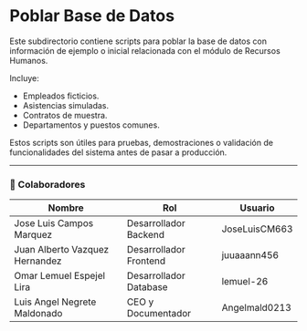 # Poblar Base de Datos

Este subdirectorio contiene scripts para poblar la base de datos con información de ejemplo o inicial relacionada con el módulo de Recursos Humanos.

Incluye:
- Empleados ficticios.
- Asistencias simuladas.
- Contratos de muestra.
- Departamentos y puestos comunes.

Estos scripts son útiles para pruebas, demostraciones o validación de funcionalidades del sistema antes de pasar a producción.

---

### 👥 Colaboradores

| Nombre                        | Rol                          | Usuario               |  
|-------------------------------|------------------------------|-----------------------|  
| Jose Luis Campos Marquez      | Desarrollador Backend        | JoseLuisCM663         |  
| Juan Alberto Vazquez Hernandez | Desarrollador Frontend       | juuaaann456           |  
| Omar Lemuel Espejel Lira       | Desarrollador Database       | lemuel-26             |  
| Luis Angel Negrete Maldonado   | CEO y Documentador           | Angelmald0213         |  
